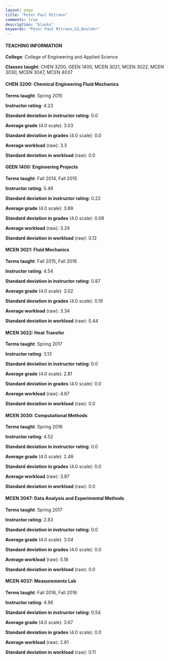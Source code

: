 ```yaml
---
layout: page
title: "Peter Paul Mitrano" 
comments: true
description: "blanks"
keywords: "Peter Paul Mitrano,CU,Boulder"
---
```

<head>
<script src="https://ajax.googleapis.com/ajax/libs/jquery/2.1.3/jquery.min.js"></script>
<script src="https://dl.dropboxusercontent.com/s/pc42nxpaw1ea4o9/highcharts.js?dl=0"></script>
<!-- <script src="../assets/js/highcharts.js"></script> -->
<style type="text/css">@font-face {
	font-family: "Bebas Neue";
	src: url(https://www.filehosting.org/file/details/544349/BebasNeue Regular.otf) format("opentype");
	}
	h1.Bebas { 
		font-family: "Bebas Neue", Verdana, Tahoma;
	}
</style>
</head>
	   
#### TEACHING INFORMATION

**College**: College of Engineering and Applied Science

**Classes taught**: CHEN 3200, GEEN 1400, MCEN 3021, MCEN 3022, MCEN 3030, MCEN 3047, MCEN 4037

#### CHEN 3200: Chemical Engineering Fluid Mechanics

**Terms taught**: Spring 2015

**Instructor rating**: 4.23

**Standard deviation in instructor rating**: 0.0

**Average grade** (4.0 scale): 3.03

**Standard deviation in grades** (4.0 scale): 0.0

**Average workload** (raw): 3.3

**Standard deviation in workload** (raw): 0.0

#### GEEN 1400: Engineering Projects

**Terms taught**: Fall 2014, Fall 2015

**Instructor rating**: 5.49

**Standard deviation in instructor rating**: 0.22

**Average grade** (4.0 scale): 3.89

**Standard deviation in grades** (4.0 scale): 0.08

**Average workload** (raw): 3.29

**Standard deviation in workload** (raw): 0.12

#### MCEN 3021: Fluid Mechanics

**Terms taught**: Fall 2015, Fall 2016

**Instructor rating**: 4.54

**Standard deviation in instructor rating**: 0.87

**Average grade** (4.0 scale): 3.02

**Standard deviation in grades** (4.0 scale): 0.19

**Average workload** (raw): 3.34

**Standard deviation in workload** (raw): 0.44

#### MCEN 3022: Heat Transfer

**Terms taught**: Spring 2017

**Instructor rating**: 3.13

**Standard deviation in instructor rating**: 0.0

**Average grade** (4.0 scale): 2.81

**Standard deviation in grades** (4.0 scale): 0.0

**Average workload** (raw): 4.67

**Standard deviation in workload** (raw): 0.0

#### MCEN 3030: Computational Methods

**Terms taught**: Spring 2016

**Instructor rating**: 4.52

**Standard deviation in instructor rating**: 0.0

**Average grade** (4.0 scale): 2.48

**Standard deviation in grades** (4.0 scale): 0.0

**Average workload** (raw): 3.87

**Standard deviation in workload** (raw): 0.0

#### MCEN 3047: Data Analysis and Experimental Methods

**Terms taught**: Spring 2017

**Instructor rating**: 2.83

**Standard deviation in instructor rating**: 0.0

**Average grade** (4.0 scale): 3.04

**Standard deviation in grades** (4.0 scale): 0.0

**Average workload** (raw): 5.18

**Standard deviation in workload** (raw): 0.0

#### MCEN 4037: Measurements Lab

**Terms taught**: Fall 2016, Fall 2016

**Instructor rating**: 4.96

**Standard deviation in instructor rating**: 0.54

**Average grade** (4.0 scale): 3.67

**Standard deviation in grades** (4.0 scale): 0.0

**Average workload** (raw): 2.61

**Standard deviation in workload** (raw): 0.11

